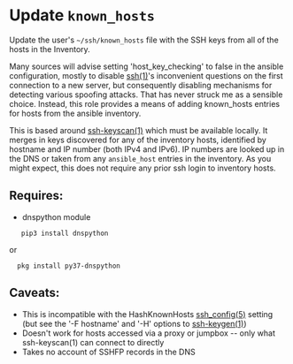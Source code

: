
Update `known_hosts`
====================

Update the user's `~/ssh/known_hosts` file with the SSH keys from all
of the hosts in the Inventory.

Many sources will advise setting 'host_key_checking' to false in the
ansible configuration, mostly to disable
[ssh(1)](https://man.openbsd.org/ssh)'s inconvenient questions on the
first connection to a new server, but consequently disabling
mechanisms for detecting various spoofing attacks.  That has never
struck me as a sensible choice.  Instead, this role provides a means
of adding known_hosts entries for hosts from the ansible inventory.

This is based around
[ssh-keyscan(1)](https://man.openbsd.org/ssh-keyscan) which must be
available locally.  It merges in keys discovered for any of the
inventory hosts, identified by hostname and IP number (both IPv4 and
IPv6).  IP numbers are looked up in the DNS or taken from any
`ansible_host` entries in the inventory. As you might expect, this
does not require any prior ssh login to inventory hosts.

Requires:
---------

 * dnspython module
```
   pip3 install dnspython
```
or
```
  pkg install py37-dnspython
```

Caveats:
--------

 * This is incompatible with the HashKnownHosts
   [ssh_config(5)](https://man.openbsd.org/ssh_config) setting (but
   see the '-F hostname' and '-H' options to
   [ssh-keygen(1)](https://man.openbsd.org/ssh-keygen))
 * Doesn't work for hosts accessed via a proxy or jumpbox -- only what
   ssh-keyscan(1) can connect to directly
 * Takes no account of SSHFP records in the DNS


